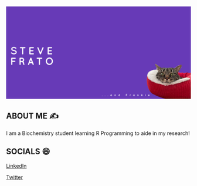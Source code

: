 ![](https://github.com/SFRATO/SFRATO/blob/main/Email%20Header%20600x200%20px%20-%20Custom%20dimensions%20(1).png)
## ABOUT ME ✍️
I am a Biochemistry student learning R Programming to aide in my research!
## SOCIALS 😄
[LinkedIn](https://www.linkedin.com/in/steven-frato-a21371135/)

[Twitter](https://twitter.com/fratosteven)
